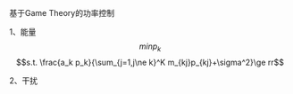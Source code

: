 基于Game Theory的功率控制

1、能量
$$min p_k$$
$$s.t. \frac{a_k p_k}{\sum_{j=1,j\ne k}^K m_{kj}p_{kj}+\sigma^2}\ge rr$$

2、干扰
